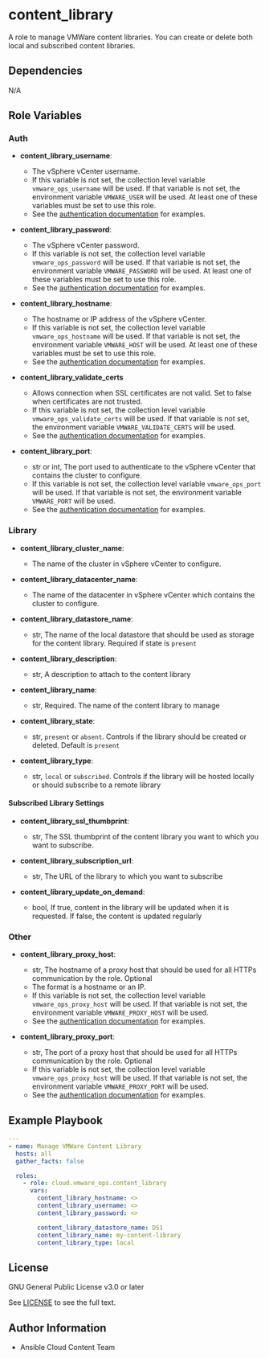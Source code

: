 # content_library

A role to manage VMWare content libraries. You can create or delete both local and subscribed content libraries.

## Dependencies

N/A

## Role Variables

### Auth

- **content_library_username**:
  - The vSphere vCenter username.
  - If this variable is not set, the collection level variable `vmware_ops_username` will be used. If that variable is not set, the environment variable `VMWARE_USER` will be used. At least one of these variables must be set to use this role.
  - See the [authentication documentation](https://github.com/redhat-cop/cloud.vmware_ops/blob/main/docs/authentication.md) for examples.

- **content_library_password**:
  - The vSphere vCenter password.
  - If this variable is not set, the collection level variable `vmware_ops_password` will be used. If that variable is not set, the environment variable `VMWARE_PASSWORD` will be used. At least one of these variables must be set to use this role.
  - See the [authentication documentation](https://github.com/redhat-cop/cloud.vmware_ops/blob/main/docs/authentication.md) for examples.

- **content_library_hostname**:
  - The hostname or IP address of the vSphere vCenter.
  - If this variable is not set, the collection level variable `vmware_ops_hostname` will be used. If that variable is not set, the environment variable `VMWARE_HOST` will be used. At least one of these variables must be set to use this role.
  - See the [authentication documentation](https://github.com/redhat-cop/cloud.vmware_ops/blob/main/docs/authentication.md) for examples.

- **content_library_validate_certs**
  - Allows connection when SSL certificates are not valid. Set to false when certificates are not trusted.
  - If this variable is not set, the collection level variable `vmware_ops_validate_certs` will be used. If that variable is not set, the environment variable `VMWARE_VALIDATE_CERTS` will be used.
  - See the [authentication documentation](https://github.com/redhat-cop/cloud.vmware_ops/blob/main/docs/authentication.md) for examples.

- **content_library_port**:
  - str or int, The port used to authenticate to the vSphere vCenter that contains the cluster to configure.
  - If this variable is not set, the collection level variable `vmware_ops_port` will be used. If that variable is not set, the environment variable `VMWARE_PORT` will be used.
  - See the [authentication documentation](https://github.com/redhat-cop/cloud.vmware_ops/blob/main/docs/authentication.md) for examples.

### Library
- **content_library_cluster_name**:
  - The name of the cluster in vSphere vCenter to configure.

- **content_library_datacenter_name**:
  - The name of the datacenter in vSphere vCenter which contains the cluster to configure.

- **content_library_datastore_name**:
  - str, The name of the local datastore that should be used as storage for the content library. Required if state is `present`

- **content_library_description**:
  - str, A description to attach to the content library

- **content_library_name**:
  - str, Required. The name of the content library to manage

- **content_library_state**:
  - str, `present` or `absent`. Controls if the library should be created or deleted. Default is `present`

- **content_library_type**:
  - str, `local` or `subscribed`. Controls if the library will be hosted locally or should subscribe to a remote library

#### Subscribed Library Settings
- **content_library_ssl_thumbprint**:
  - str, The SSL thumbprint of the content library you want to which you want to subscribe.

- **content_library_subscription_url**:
  - str, The URL of the library to which you want to subscribe

- **content_library_update_on_demand**:
  - bool, If true, content in the library will be updated when it is requested. If false, the content is updated regularly

### Other
- **content_library_proxy_host**:
  - str, The hostname of a proxy host that should be used for all HTTPs communication by the role. Optional
  - The format is a hostname or an IP.
  - If this variable is not set, the collection level variable `vmware_ops_proxy_host` will be used. If that variable is not set, the environment variable `VMWARE_PROXY_HOST` will be used.
  - See the [authentication documentation](https://github.com/redhat-cop/cloud.vmware_ops/blob/main/docs/authentication.md) for examples.

- **content_library_proxy_port**:
  - str, The port of a proxy host that should be used for all HTTPs communication by the role. Optional
  - If this variable is not set, the collection level variable `vmware_ops_proxy_host` will be used. If that variable is not set, the environment variable `VMWARE_PROXY_PORT` will be used.
  - See the [authentication documentation](https://github.com/redhat-cop/cloud.vmware_ops/blob/main/docs/authentication.md) for examples.


## Example Playbook
```yaml
---
- name: Manage VMWare Content Library
  hosts: all
  gather_facts: false

  roles:
    - role: cloud.vmware_ops.content_library
      vars:
        content_library_hostname: <>
        content_library_username: <>
        content_library_password: <>

        content_library_datastore_name: DS1
        content_library_name: my-content-library
        content_library_type: local
```
## License

GNU General Public License v3.0 or later

See [LICENSE](https://github.com/ansible-collections/cloud.aws_troubleshooting/blob/main/LICENSE) to see the full text.

## Author Information

- Ansible Cloud Content Team
